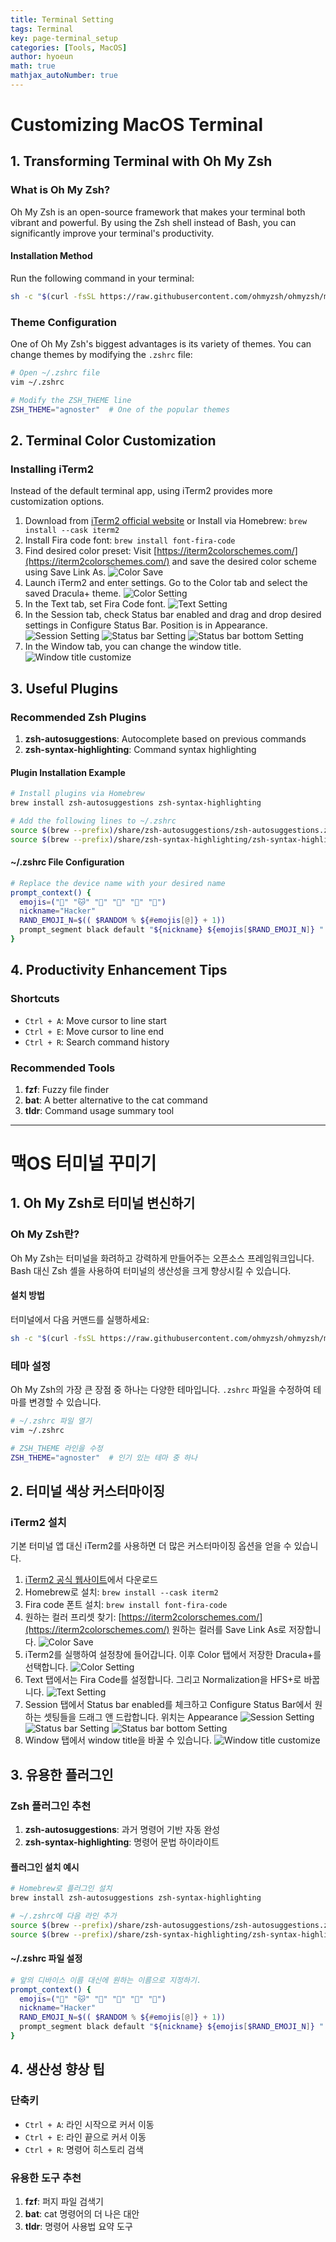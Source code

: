 ```yaml
---
title: Terminal Setting
tags: Terminal
key: page-terminal_setup
categories: [Tools, MacOS]
author: hyoeun
math: true
mathjax_autoNumber: true
---
```


# Customizing MacOS Terminal

## 1. Transforming Terminal with Oh My Zsh

### What is Oh My Zsh?
Oh My Zsh is an open-source framework that makes your terminal both vibrant and powerful. By using the Zsh shell instead of Bash, you can significantly improve your terminal's productivity.

#### Installation Method
Run the following command in your terminal:

```bash
sh -c "$(curl -fsSL https://raw.githubusercontent.com/ohmyzsh/ohmyzsh/master/tools/install.sh)"
```

### Theme Configuration
One of Oh My Zsh's biggest advantages is its variety of themes. You can change themes by modifying the `.zshrc` file:

```bash
# Open ~/.zshrc file
vim ~/.zshrc

# Modify the ZSH_THEME line
ZSH_THEME="agnoster"  # One of the popular themes
```

## 2. Terminal Color Customization

### Installing iTerm2
Instead of the default terminal app, using iTerm2 provides more customization options.

1. Download from [iTerm2 official website](https://iterm2.com/) or Install via Homebrew: `brew install --cask iterm2`
3. Install Fira code font: `brew install font-fira-code`
4. Find desired color preset: Visit [https://iterm2colorschemes.com/](https://iterm2colorschemes.com/) and save the desired color scheme using Save Link As.
![Color Save](/assets/images/terminal_color_save.png)
5. Launch iTerm2 and enter settings. Go to the Color tab and select the saved Dracula+ theme.
![Color Setting](/assets/images/terminal_color.png)
6. In the Text tab, set Fira Code font.
![Text Setting](/assets/images/terminal_text.png)
7. In the Session tab, check Status bar enabled and drag and drop desired settings in Configure Status Bar. Position is in Appearance.
![Session Setting](/assets/images/terminal_session.png)
![Status bar Setting](/assets/images/terminal_status_bar.png)
![Status bar bottom Setting](/assets/images/terminal_status_bar_bottom.png)
8. In the Window tab, you can change the window title.
![Window title customize](/assets/images/termianl_window_title.png) 

## 3. Useful Plugins

### Recommended Zsh Plugins
1. **zsh-autosuggestions**: Autocomplete based on previous commands
2. **zsh-syntax-highlighting**: Command syntax highlighting

#### Plugin Installation Example
```bash
# Install plugins via Homebrew
brew install zsh-autosuggestions zsh-syntax-highlighting

# Add the following lines to ~/.zshrc
source $(brew --prefix)/share/zsh-autosuggestions/zsh-autosuggestions.zsh
source $(brew --prefix)/share/zsh-syntax-highlighting/zsh-syntax-highlighting.zsh
```

#### ~/.zshrc File Configuration
``` bash
# Replace the device name with your desired name
prompt_context() {
  emojis=("🦊" "🐱" "🐶" "🐼" "🐯" "🦁")
  nickname="Hacker"
  RAND_EMOJI_N=$(( $RANDOM % ${#emojis[@]} + 1))
  prompt_segment black default "${nickname} ${emojis[$RAND_EMOJI_N]} "
}
```

## 4. Productivity Enhancement Tips

### Shortcuts
- `Ctrl + A`: Move cursor to line start
- `Ctrl + E`: Move cursor to line end
- `Ctrl + R`: Search command history

### Recommended Tools
1. **fzf**: Fuzzy file finder
2. **bat**: A better alternative to the cat command
3. **tldr**: Command usage summary tool

---

# 맥OS 터미널 꾸미기

## 1. Oh My Zsh로 터미널 변신하기

### Oh My Zsh란?
Oh My Zsh는 터미널을 화려하고 강력하게 만들어주는 오픈소스 프레임워크입니다. Bash 대신 Zsh 셸을 사용하여 터미널의 생산성을 크게 향상시킬 수 있습니다.

#### 설치 방법
터미널에서 다음 커맨드를 실행하세요:

```bash
sh -c "$(curl -fsSL https://raw.githubusercontent.com/ohmyzsh/ohmyzsh/master/tools/install.sh)"
```

### 테마 설정
Oh My Zsh의 가장 큰 장점 중 하나는 다양한 테마입니다. `.zshrc` 파일을 수정하여 테마를 변경할 수 있습니다.

```bash
# ~/.zshrc 파일 열기
vim ~/.zshrc

# ZSH_THEME 라인을 수정
ZSH_THEME="agnoster"  # 인기 있는 테마 중 하나
```

## 2. 터미널 색상 커스터마이징

### iTerm2 설치
기본 터미널 앱 대신 iTerm2를 사용하면 더 많은 커스터마이징 옵션을 얻을 수 있습니다.

1. [iTerm2 공식 웹사이트](https://iterm2.com/)에서 다운로드
2. Homebrew로 설치: `brew install --cask iterm2`
3. Fira code 폰트 설치: `brew install font-fira-code`
4. 원하는 컬러 프리셋 찾기: [https://iterm2colorschemes.com/](https://iterm2colorschemes.com/) 원하는 컬러를 Save Link As로 저장합니다.
![Color Save](/assets/images/terminal_color_save.png)
5. iTerm2를 실행하여 설정창에 들어갑니다. 이후 Color 탭에서 저장한 Dracula+를 선택합니다.
![Color Setting](/assets/images/terminal_color.png)
6. Text 탭에서는 Fira Code를 설정합니다. 그리고 Normalization을 HFS+로 바꿉니다.
![Text Setting](/assets/images/terminal_text.png)
7. Session 탭에서 Status bar enabled를 체크하고 Configure Status Bar에서 원하는 셋팅들을 드래그 앤 드랍합니다. 위치는 Appearance
![Session Setting](/assets/images/terminal_session.png)
![Status bar Setting](/assets/images/terminal_status_bar.png)
![Status bar bottom Setting](/assets/images/terminal_status_bar_bottom.png)
8. Window 탭에서 window title을 바꿀 수 있습니다.
![Window title customize](/assets/images/termianl_window_title.png) 

## 3. 유용한 플러그인

### Zsh 플러그인 추천
1. **zsh-autosuggestions**: 과거 명령어 기반 자동 완성
2. **zsh-syntax-highlighting**: 명령어 문법 하이라이트

#### 플러그인 설치 예시
```bash
# Homebrew로 플러그인 설치
brew install zsh-autosuggestions zsh-syntax-highlighting

# ~/.zshrc에 다음 라인 추가
source $(brew --prefix)/share/zsh-autosuggestions/zsh-autosuggestions.zsh
source $(brew --prefix)/share/zsh-syntax-highlighting/zsh-syntax-highlighting.zsh
```

#### ~/.zshrc 파일 설정
``` bash
# 앞의 디바이스 이름 대신에 원하는 이름으로 지정하기.
prompt_context() {
  emojis=("🦊" "🐱" "🐶" "🐼" "🐯" "🦁")
  nickname="Hacker"
  RAND_EMOJI_N=$(( $RANDOM % ${#emojis[@]} + 1))
  prompt_segment black default "${nickname} ${emojis[$RAND_EMOJI_N]} "
}
```

## 4. 생산성 향상 팁

### 단축키
- `Ctrl + A`: 라인 시작으로 커서 이동
- `Ctrl + E`: 라인 끝으로 커서 이동
- `Ctrl + R`: 명령어 히스토리 검색

### 유용한 도구 추천
1. **fzf**: 퍼지 파일 검색기
2. **bat**: cat 명령어의 더 나은 대안
3. **tldr**: 명령어 사용법 요약 도구
